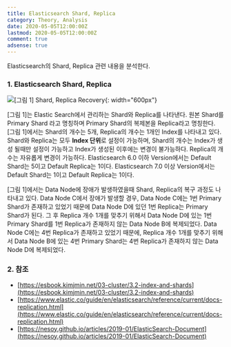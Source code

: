 ```yaml
---
title: Elasticsearch Shard, Replica
category: Theory, Analysis
date: 2020-05-05T12:00:00Z
lastmod: 2020-05-05T12:00:00Z
comment: true
adsense: true
---
```


Elasticsearch의 Shard, Replica 관련 내용을 분석한다.

### 1. Elasticsearch Shard, Replica

![[그림 1] Shard, Replica Recovery]({{site.baseurl}}/images/theory_analysis/Elasticsearch_Shard_Replica/Elasticsearch_Shard_Replica.PNG){: width="600px"}

[그림 1]는 Elastic Search에서 관리하는 Shard와 Replica를 나타낸다. 원본 Shard를 Primary Shard 라고 명칭하며 Primary Shard의 복제본을 Replica라고 명칭한다. [그림 1]에서는 Shard의 개수는 5개, Replica의 개수는 1개인 Index를 나타내고 있다. Shard와 Replica는 모두 **Index 단위**로 설정이 가능하며, Shard의 개수는 Index가 생성 될때만 설정이 가능하고 Index가 생성된 이후에는 변경이 불가능하다. Replica의 개수는 자유롭게 변경이 가능하다. Elasticsearch 6.0 이하 Version에서는 Default Shard는 5이고 Default Replica는 1이다. Elasticsearch 7.0 이상 Version에서는 Default Shard는 1이고 Default Replica는 1이다.

[그림 1]에서는 Data Node에 장애가 발생하였을때 Shard, Replica의 복구 과정도 나타내고 있다. Data Node C에서 장애가 발생할 경우, Data Node C에는 1번 Primary Shard가 존재하고 있었기 때문에 Data Node D에 있던 1번 Replica는 Primary Shard가 된다. 그 후 Replica 개수 1개를 맞추기 위해서 Data Node D에 있는 1번 Primary Shard를 1번 Replica가 존재하지 않는 Data Node B에 복제되었다. Data Node C에는 4번 Replica가 존재하고 있었기 때문에, Replica 개수 1개를 맞추기 위해서 Data Node B에 있는 4번 Primary Shard는 4번 Replica가 존재하지 않는 Data Node D에 복제되었다.

### 2. 참조

* [https://esbook.kimjmin.net/03-cluster/3.2-index-and-shards](https://esbook.kimjmin.net/03-cluster/3.2-index-and-shards)
* [https://www.elastic.co/guide/en/elasticsearch/reference/current/docs-replication.html](https://www.elastic.co/guide/en/elasticsearch/reference/current/docs-replication.html)
* [https://nesoy.github.io/articles/2019-01/ElasticSearch-Document](https://nesoy.github.io/articles/2019-01/ElasticSearch-Document)